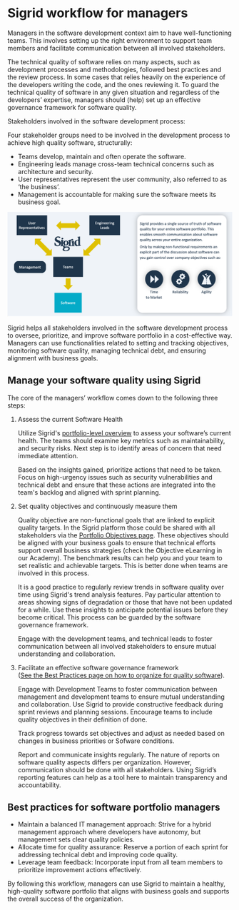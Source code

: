 # Sigrid workflow for managers

Managers in the software development context aim to have well-functioning teams. This involves setting up the right environment to support team members and facilitate communication between all involved stakeholders.  

The technical quality of software relies on many aspects, such as development processes and methodologies, followed best practices and the review process. In some cases that relies heavily on the experience of the developers writing the code, and the ones reviewing it. To guard the technical quality of software in any given situation and regardless of the developers’ expertise, managers should (help) set up an effective governance framework for software quality. 

Stakeholders involved in the software development process: 

Four stakeholder groups need to be involved in the development process to achieve high quality software, structurally: 

- Teams develop, maintain and often operate the software. 
- Engineering leads manage cross-team technical concerns such as architecture and security. 
- User representatives represent the user community, also referred to as ‘the business’. 
- Management is accountable for making sure the software meets its business goal.  

<img src="../images/manager-workflow-dashboard.png" width="800"/>

Sigrid helps all stakeholders involved in the software development process to oversee, prioritize, and improve software portfolio in a cost-effective way. Managers can use functionalities related to setting and tracking objectives, monitoring software quality, managing technical debt, and ensuring alignment with business goals.  

## Manage your software quality using Sigrid 

The core of the managers’ workflow comes down to the following three steps: 

1. Assess the current Software Health 

   Utilize Sigrid's [portfolio-level overview](../capabilities/portfolio-overview.md) to assess your software’s current health. The teams should examine key metrics such as maintainability, and security risks. Next step is to identify areas of concern that need immediate attention. 

   Based on the insights gained, prioritize actions that need to be taken. Focus on high-urgency issues such as security vulnerabilities and technical debt and ensure that these actions are integrated into the team's backlog and aligned with sprint planning. 

2. Set quality objectives and continuously measure them 

   Quality objective are non-functional goals that are linked to explicit quality targets. In the Sigrid platform those could be shared with all stakeholders via the [Portfolio Objectives page](../capabilities/portfolio-objectives.md). These objectives should be aligned with your business goals to ensure that technical efforts support overall business strategies (check the Objective eLearning in our Academy). The benchmark results can help you and your team to set realistic and achievable targets. This is better done when teams are involved in this process. 

   It is a good practice to regularly review trends in software quality over time using Sigrid's trend analysis features. Pay particular attention to areas showing signs of degradation or those that have not been updated for a while. Use these insights to anticipate potential issues before they become critical. This process can be guarded by the software governance framework.  

   Engage with the development teams, and technical leads to foster communication between all involved stakeholders to ensure mutual understanding and collaboration. 

3. Facilitate an effective software governance framework  
   ([See the Best Practices page on how to organize for quality software](../workflows/best-practices-organization.md)).
   
   Engage with Development Teams to foster communication between management and development teams to ensure mutual understanding and collaboration. Use Sigrid to provide constructive feedback during sprint reviews and planning sessions. Encourage teams to include quality objectives in their definition of done. 

   Track progress towards set objectives and adjust as needed based on changes in business priorities or Sofware conditions.  

   Report and communicate insights regularly. The nature of reports on software quality aspects differs per organization. However, communication should be done with all stakeholders. Using Sigrid’s reporting features can help as a tool here to maintain transparency and accountability. 

## Best practices for software portfolio managers 

- Maintain a balanced IT management approach: Strive for a hybrid management approach where developers have autonomy, but management sets clear quality policies.  
- Allocate time for quality assurance: Reserve a portion of each sprint for addressing technical debt and improving code quality. 
- Leverage team feedback: Incorporate input from all team members to prioritize improvement actions effectively. 

By following this workflow, managers can use Sigrid to maintain a healthy, high-quality software portfolio that aligns with business goals and supports the overall success of the organization. 
